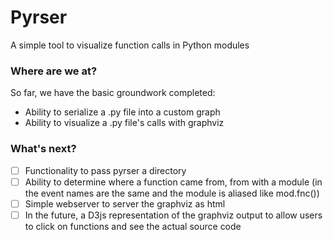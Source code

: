 # Pyrser
A simple tool to visualize function calls in Python modules

### Where are we at?
So far, we have the basic groundwork completed:
- Ability to serialize a .py file into a custom graph
- Ability to visualize a .py file's calls with graphviz

### What's next?
* [ ] Functionality to pass pyrser a directory
* [ ] Ability to determine where a function came from, from with a module (in the event names are the same and the module is aliased like mod.fnc())
* [ ] Simple webserver to server the graphviz as html
* [ ] In the future, a D3js representation of the graphviz output to allow users to click on functions and see the actual source code
